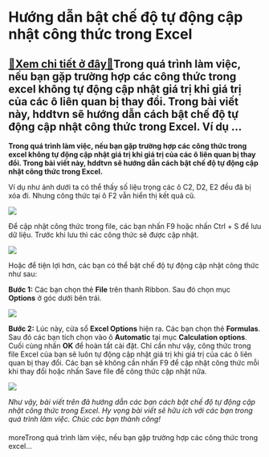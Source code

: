 Hướng dẫn bật chế độ tự động cập nhật công thức trong Excel
===========================================================

[:gift:Xem chi tiết ở đây:gift:](https://hddtvn.com/huong-dan-bat-che-do-tu-dong-cap-nhat-cong-thuc-trong-excel/)Trong quá trình làm việc, nếu bạn gặp trường hợp các công thức trong excel không tự động cập nhật giá trị khi giá trị của các ô liên quan bị thay đổi. Trong bài viết này, hddtvn sẽ hướng dẫn cách bật chế độ tự động cập nhật công thức trong Excel. Ví dụ …
--------------------------------------------------------------------------------------------------------------------------------------------------------------------------------------------------------------------------------------------------------------

**Trong quá trình làm việc, nếu bạn gặp trường hợp các công thức trong excel không tự động cập nhật giá trị khi giá trị của các ô liên quan bị thay đổi. Trong bài viết này, hddtvn sẽ hướng dẫn cách bật chế độ tự động cập nhật công thức trong Excel.**


Ví dụ như ảnh dưới ta có thể thấy số liệu trọng các ô C2, D2, E2 đều đã bị xóa đi. Nhưng công thức tại ô F2 vẫn hiển thị kết quả cũ.


![](https://hddtvn.com/wp-content/uploads/2021/01/Q7bOPXK.png)


Để cập nhật công thức trong file, các bạn nhấn F9 hoặc nhấn Ctrl + S để lưu dữ liệu. Trước khi lưu thì các công thức sẽ được cập nhật.


![](https://hddtvn.com/wp-content/uploads/2021/01/e9BLLvC.png)


Hoặc để tiện lợi hơn, các bạn có thể bật chế độ tự động cập nhật công thức như sau:


**Bước 1:** Các bạn chọn thẻ **File** trên thanh Ribbon. Sau đó chọn mục **Options** ở góc dưới bên trái.


![](https://hddtvn.com/wp-content/uploads/2021/01/aQNRGsX.png)


**Bước 2:** Lúc này, cửa sổ **Excel Options** hiện ra. Các bạn chọn thẻ **Formulas**. Sau đó các bạn tích chọn vào ô **Automatic** tại mục **Calculation options**. Cuối cùng nhấn **OK** để hoàn tất cài đặt. Chỉ cần như vậy, công thức trong file Excel của bạn sẽ luôn tự động cập nhật giá trị khi giá trị của các ô liên quan bị thay đổi. Các bạn sẽ không cần nhấn F9 để cập nhật công thức mỗi khi thay đổi hoặc nhấn Save file để công thức cập nhật nữa.


![](https://hddtvn.com/wp-content/uploads/2021/01/WmQPKB7.png)


*Như vậy, bài viết trên đã hướng dẫn các bạn cách bật chế độ tự động cập nhật công thức trong Excel. Hy vọng bài viết sẽ hữu ích với các bạn trong quá trình làm việc. Chúc các bạn thành công!*


#### 


moreTrong quá trình làm việc, nếu bạn gặp trường hợp các công thức trong excel…

